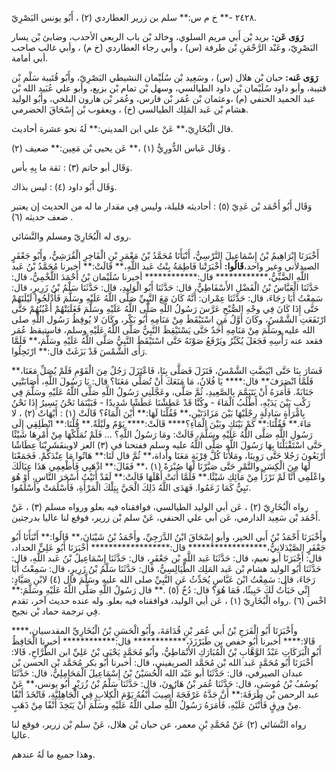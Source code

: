 ٢٤٢٨ -** خ م س:** سلم بن زرير العطاردي (٢) ، أَبُو يونس البَصْرِيّ.

**رَوَى عَن:** بريد بْن أَبي مريم السلوي، وخالد بْن باب الربعي الأحدب، وضابئ بْن يسار البَصْرِيّ، وعَبْد الرَّحْمَنِ بْن طرفة (س) ، وأبي رجاء العطاردي (خ م) ، وأبي غالب صاحب أبي أمامة.

**رَوَى عَنه:** حبان بْن هلال (س) ، وسَعِيد بْن سُلَيْمان النشيطي البَصْرِيّ، وأَبُو قُتَيبة سَلْم بْن قتيبة، وأبو داود سُلَيْمان بْن داود الطيالسي، وسهل بْن تمام بْن بزيع، وأبو علي عُبَيد الله بْن عبد الحميد الحنفي (م) ،وعثمان بْن عُمَر بْن فارس، وعُمَر بْن هارون البلخي، وأَبُو الوليد هشام بْن عَبد المَلِك الطيالسي (خ) ، ويعقوب بْن إِسْحَاقَ الحضرمي.

قال الْبُخَارِيّ،** عَنْ علي ابن المديني:** لَهُ نحو عشرة أحاديث.

وَقَال عَباس الدُّورِيُّ (١) ،** عَن يحيى بْن مَعِين:** ضعيف (٢) .

وَقَال أبو حاتم (٣) : ثقة ما بِهِ بأس.

وَقَال أَبُو داود (٤) : ليس بذاك.

وَقَال أَبُو أَحْمَد بْن عَدِيّ (٥) : أحاديثه قليلة، وليس فِي مقدار ما له من الحديث إن يعتبر ضعف حديثه (٦) .

روى له الْبُخَارِيّ ومسلم والنَّسَائي.

أَخْبَرَنَا إِبْرَاهِيمُ بْنُ إِسْمَاعِيلَ النَّرْسِيُّ، أَنْبَأَنَا مُحَمَّدُ بْنُ مَعْمَرِ بْنِ الْفَاخِرِ الْقُرَشِيُّ، وأَبُو جَعْفَرٍ الصيدلاني وغير واحد،**قَالُوا:** أَخْبَرَتْنا فَاطِمَةُ بِنْتُ عَبد اللَّهِ،** قَالَتْ:** أخبرنا مُحَمَّدُ بْنُ عَبد اللَّهِ الضَّبِّيُّ،************ قال:************ أخبرنا سُلَيْمان بْنُ أَحْمَدَ اللَّخْمِيُّ، قال: حَدَّثَنَا الْعَبَّاسُ بْنُ الْفَضْلِ الأَسْفَاطِيُّ، قال: حَدَّثَنَا أَبُو الْوَلِيدِ، قال: حَدَّثَنَا سَلْمُ بْنُ زَرِيرٍ، قال: سَمِعْتُ أَبَا رَجَاءَ، قال: حَدَّثَنَا عِمْران: أَنَّهُ كَانَ مَعَ النَّبِيِّ صَلَّى اللَّهُ عَلَيْهِ وسَلَّمَ فَأَدْلَجُوا لَيْلَتَهُمْ حَتَّى إِذَا كَانَ فِي وجْهِ الصُّبْحِ عَرَّسَ رَسُولُ اللَّهِ صَلَّى اللَّهُ عَلَيْهِ وسَلَّمَ فَغَلَبَتْهُمْ أَعْيُنُهُمْ حَتَّى ارْتَفَعَتِ الشَّمْسُ، وكَانَ أَوَّلُ مَنِ اسْتَيْقَظَ مِنْ مَنَامِهِ أَبُو بَكْر، وكَانَ لا يُوقِظُ رَسُول اللَّهِ صلى الله عليه وسَلَّمَ مِنْ مَنَامِهِ أَحَدٌ حَتَّى يَسْتَيْقِظَ النَّبِيُّ صَلَّى اللَّهُ عَلَيْهِ وسلم، فاستيقظ عُمَر فقعد عنه رَأْسِهِ فَجَعَلَ يُكَبِّرُ ويَرْفَعُ صَوْتَهُ حَتَّى اسْتَيْقَظَ النَّبِيُّ صَلَّى اللَّهُ عَلَيْهِ وسَلَّمَ،** فَلَمَّا رَأَى الشَّمْسَ قَدْ بَزَغَتْ قال:** ارْتَحِلُوا.

فَسَارَ بِنَا حَتَّى ابْيَضَّتِ الشَّمْسُ، فَنَزَلَ فَصَلَّى بِنَا، فَاعْتَزَلَ رَجُلٌ مِنَ الْقَوْمِ فَلَمْ يُصَلِّ مَعَنَا،** فَلَمَّا انْصَرَفَ** قال:**** يَا فُلانُ، مَا مَنَعَكَ أَنْ تُصَلِّي مَعَنَا؟ قال: يَا رَسُولَ اللَّهِ، أَصَابَتْنِي جَنَابَةٌ. فَأَمَرَهُ أَنْ يَتَيَمَّمَ بِالصَّعِيدِ، ثُمَّ صَلَّى، وعَجَّلَنِي رَسُولُ اللَّهِ صَلَّى اللَّهُ عَلَيْهِ وسَلَّمَ فِي رَكْبٍ بَيْنَ يَدَيْهِ، أَطْلُبُ الْمَاءَ - وكُنَّا قَدْ عَطِشْنَا عَطَشًا شَدِيدًا - فَبَيْنَمَا نَحْنُ نَسِيرُ إِذَا نَحْنُ بِامْرَأَةٍ سَادِلَةٍ رِجْلَيْهَا بَيْنَ مَزَادَتَيْنِ،** فَقُلْنَا لَهَا:** أَيْنَ الْمَاءُ؟ قَالَتْ (١) : أَيْهَاتْ (٢) ، لا مَاءَ.** فَقُلْنَا:** كَمْ بَيْنَكِ وبَيْنَ الْمَاءِ؟**** قَالَتْ:**** يَوْمٌ ولَيْلَةٌ.** قُلْنَا:** انْطَلِقِي إِلَى رَسُولِ اللَّهِ صَلَّى اللَّهُ عَلَيْهِ وسَلَّمَ، قَالَتْ: ومَا رَسُولُ اللَّهِ؟ ... فَلَمْ نُمَلِّكْهَا مِنْ أَمْرِهَا شَيْئًا حَتَّى اسْتَقْبَلْنَا بِهَا رَسُولَ اللَّهِ صَلَّى اللَّهُ عليه وسلم ففتحنا في (٣) العز لاوينفَشَرِبْنَا عِطَاشًا أَرْبَعُونَ رَجُلا حَتَّى رَوِينَا، ومَلأْنَا كُلَّ قِرْبَةٍ مَعَنَا وأداة،** ثُمَّ قال لَنَا:** هَاتُوا مَا عِنْدَكُمْ. فَجَمَعْنَا لَهَا مِنَ الْكِسَرِ والتَّمْرِ حَتَّى صَبَّرْنَا لَهَا صُبْرَةً (١) ،** فَقَالَ:** اذْهَبِي فَأَطْعِمِي هَذَا عِيَالَكَ واعْلَمِي أَنَّا لَمْ نَرْزَأْ مِنْ مَائِكِ شَيْئًا.** فَلَمَّا أَتَتْ أَهْلَهَا قَالَتْ:** لَقَدْ أَتَيْتُ أَسْحَرَ النَّاسِ، أَوْ هُوَ نَبِيٌّ كَمَا زَعَمُوا. فَهَدَى اللَّهُ ذَلِكَ الْحَيَّ بِتِلْكَ الْمَرْأَةِ، فَأَسْلَمَتْ وأَسْلَمُوا.

رواه الْبُخَارِيّ (٢) ، عَن أبي الوليد الطيالسي، فوافقناه فيه بعلو ورواه مسلم (٣) ، عَنْ أَحْمَد بْن سَعِيد الدارمي، عَن أبي علي الحنفي، عَنْ سلم بْن زرير، فوقع لنا عاليا بدرجتين.

وأَخْبَرَنَا أَحْمَدُ بْنُ أَبي الخير، وأبو إِسْحَاقَ ابْنُ الدَّرَجِيِّ، وأَحْمَدُ بْنُ شَيْبَانَ،** قَالُوا:** أَنْبَأَنَا أَبُو جَعْفَرٍ الصَّيْدَلانِيُّ،****************** قال:****************** أَخْبَرَنَا أَبُو عَلِيٍّ الحداد، قال: أَخْبَرَنَا أبو نعيم، قال: حَدَّثَنَا عَبد اللَّهِ بْن جَعْفَرٍ، قال: حَدَّثَنَا إِسْمَاعِيلُ بْنُ عَبد اللَّهِ، قال: حَدَّثَنَا أَبُو الوليد هشام بْن عَبد المَلِك الطَّيَالِسِيُّ، قال: حَدَّثَنَا سَلْمُ بْنُ زَرِيرٍ، قال: سَمِعْتُ أَبَا رَجَاءَ، قال: سَمِعْتُ ابْنَ عَبَّاسٍ يُحَدِّثُ عَنِ النَّبِيِّ صلى الله عليه وسَلَّمَ قال (٤) لابْنِ صَيَّادٍ: إِنِّي خَبَأْتُ لَكَ خَبِيئًا، فَمَا هُوَ؟ قال: دُخٌ (٥) .** قال رَسُولُ اللَّهِ صَلَّى اللَّهُ عَلَيْهِ وسَلَّمَ:** اخْس (٦) .رواه الْبُخَارِيّ (١) ، عَن أبي الوليد، فوافقناه فيه بعلو. وله عنده حديث آخر، تقدم فِي ترجمة حماد بْن نجيح.

وأَخْبَرَنَا أَبُو الْفَرَجِ بْنُ أَبي عُمَر بْنِ قُدَامَةَ، وأَبُو الْحَسَنِ بْنُ الْبُخَارِيِّ المقدسيان،**** قَالا:**** أخبرنا أَبُو حفص بن طَبَرْزَذَ،************ قال:************ أخبرنا الْحَافِظُ أَبُو الْبَرَكَاتِ عَبْدُ الوَّهَّابِ بْنُ الْمُبَارَكِ الأَنْمَاطِيُّ، وأَبُو مُحَمَّدٍ يَحْيَى بْنُ عَلِيِّ ابن الطَّرَّاحِ، قَالا: أَخْبَرَنَا أَبُو مُحَمَّدٍ عَبد الله بْن مُحَمَّد الصريفيني، قال: أخبرنا أَبُو بكر مُحَمَّد بْن الحسن بْن عبدان الصيرفي، قال: حَدَّثَنَا أبو عَبْد الله الْحُسَيْنُ بْنُ إِسْمَاعِيلَ الْمَحَامِلِيُّ، قال: حَدَّثَنَا يُوسُفُ بْنُ مُوسَى، قال: حَدَّثَنَا عُمَر بْنُ هَارُونَ، قال: حَدَّثَنَا سَلْمُ بْنُ زُرَيْرٍ أَبُو يونس،** عَنْ عبد الرحمن بْن طَرَفَةَ:** أَنَّ جَدَّهُ عَرْفَجَةَ أُصِيبَ أَنْفُهُ يَوْمَ الْكِلابِ فِي الْجَاهِلِيَّةِ، فَاتْخَذَ أَنْفًا مِنْ ورِقٍ فَأَنْتَنَ عَلَيْهِ، فَأَمَرَهُ رَسُولُ اللَّهِ صلى اللَّهُ عَلَيْهِ وسَلَّمَ أَنْ يَتَخِذَ أَنْفًا مِنْ ذَهَبٍ.

رواه النَّسَائي (٢) عَنْ مُحَمَّدِ بْنِ معمر، عن حبان بْن هلال، عَنْ سلم بْن زرير، فوقع لنا عاليا.

وهذا جميع ما لَهُ عندهم.